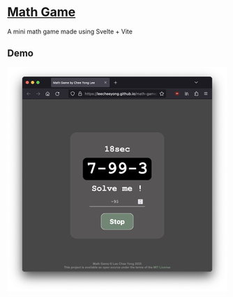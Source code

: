 # [Math Game](https://leecheeyong.github.io/math-game)
A mini math game made using Svelte + Vite

## Demo
![](demo.png)

